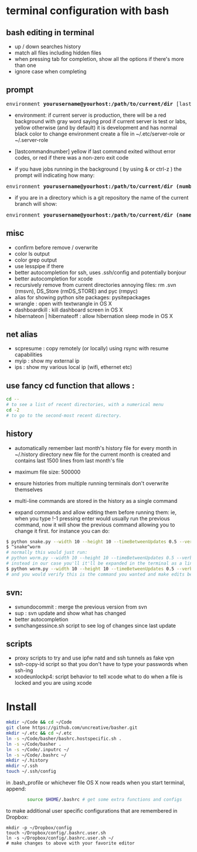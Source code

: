 terminal configuration with bash
================================

bash editing in terminal
-------------------------
* up / down searches history
* match all files including hidden files
* when pressing tab for completion, show all the options if there's more than one
* ignore case when completing

prompt
-------------------------
<pre>environment <b>yourusername@yourhost:/path/to/current/dir</b> [lastcommandnumber]$</pre>

* environment:
if current server is production, there will be a red background with gray word saying prod
if current server is test or labs, yellow
otherwise (and by default) it is development and has normal black color
to change environment create a file in ~/.etc/server-role or ~/.server-role

* [lastcommandnumber] yellow if last command exited without error codes, or red if there was a non-zero exit code

* if you have jobs running in the background ( by using & or ctrl-z )
the prompt will indicating how many:
<pre>environment <b>yourusername@yourhost:/path/to/current/dir (numberofjobs)</b> [lastcommandnumber]$</pre>

* if you are in a directory which is a git repository the name of the current branch will show: 
<pre>environment <b>yourusername@yourhost:/path/to/current/dir (nameofbranch)</b> [lastcommandnumber]$</pre>


misc
-------------------------
* confirm before remove / overwrite
* color ls output
* color grep output
* use lesspipe if there
* better autocompletion for ssh, uses .ssh/config and potentially bonjour
* better autocompletion for xcode
* recursively remove from current directories annoying files: rm .svn (rmsvn), DS_Store (rmDS_STORE) and pyc (rmpyc)
* alias for showing python site packages: pysitepackages 
* wrangle : open with textwrangle in OS X
* dashboardkill : kill dashboard screen in OS X
* hibernateon | hibernateoff : allow hibernation sleep mode in OS X

net alias
-------------------------
* scpresume : copy remotely (or locally) using rsync with resume capabilities	
* myip : show my external ip
* ips : show my various local ip (wifi, ethernet etc)

use fancy cd function that allows :
-------------------------
```bash
cd --
# to see a list of recent directories, with a numerical menu
cd -2
# to go to the second-most recent directory.
```

history
-------------------------
* automatically remember last month's history file for every month in ~/.history directory
new file for the current month is created and contains last 1500 lines from last month's file

* maximum file size: 500000
* ensure histories from multiple running terminals don't overwrite themselves
* multi-line commands are stored in the history as a single command

* expand commands and allow editing them before running them: ie, when you type !-1 pressing enter would usually run the previous command, now it will show the previous command allowing you to change it first. 
for instance you can do: 

```bash
$ python snake.py --width 10 --height 10 --timeBetweenUpdates 0.5 --verbose
$ ^snake^worm
# normally this would just run: 
# python worm.py --width 10 --height 10 --timeBetweenUpdates 0.5 --verbose
# instead in our case you'll it'll be expanded in the terminal as a line you are typing to 
$ python worm.py --width 10 --height 10 --timeBetweenUpdates 0.5 --verbose
# and you would verify this is the command you wanted and make edits before running.
```

svn: 
-------------------------
* svnundocommit : merge the previous version from svn
* sup : svn update and show what has changed
* better autocompletion
* svnchangessince.sh script to see log of changes since last update


scripts
-------------------------
* proxy scripts to try and use ipfw natd and ssh tunnels as fake vpn
* ssh-copy-id script so that you don't have to type your passwords when ssh-ing
* xcodeunlockp4: script behavior to tell xcode what to do when a file is locked and you are using xcode


Install
================================

```bash
mkdir ~/Code && cd ~/Code
git clone https://github.com/uncreative/basher.git
mkdir ~/.etc && cd ~/.etc
ln -s ~/Code/basher/bashrc.hostspecific.sh .
ln -s ~/Code/basher .
ln -s ~/Code/.inputrc ~/
ln -s ~/Code/.bashrc ~/
mkdir ~/.history
mkdir ~/.ssh
touch ~/.ssh/config
```

in .bash_profile or whichever file OS X now reads when you start terminal, append:
```bash
        source $HOME/.bashrc # get some extra functions and configs
```

to make additional user specific configurations that are remembered in Dropbox:
```
mkdir -p ~/Dropbox/config
touch ~/Dropbox/config/.bashrc.user.sh
ln -s ~/Dropbox/config/.bashrc.user.sh ~/
# make changes to above with your favorite editor
```
